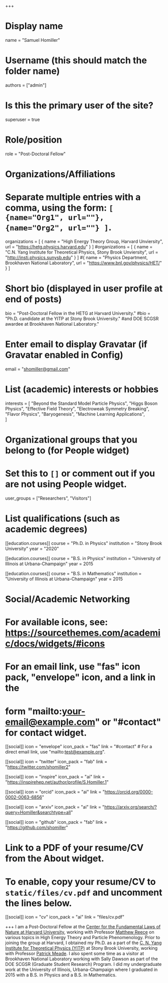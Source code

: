+++
# Display name
name = "Samuel Homiller"

# Username (this should match the folder name)
authors = ["admin"]

# Is this the primary user of the site?
superuser = true

# Role/position
role = "Post-Doctoral Fellow"

# Organizations/Affiliations
#   Separate multiple entries with a comma, using the form: `[ {name="Org1", url=""}, {name="Org2", url=""} ]`.
organizations = [ { name = "High Energy Theory Group, Harvard Unviersity", url = "https://hetg.physics.harvard.edu" } ]
#organizations = [ { name = "C.N. Yang Institute for Theoretical Physics, Stony Brook Unviersity", url = "http://insti.physics.sunysb.edu" } ]
#{ name = "Physics Department, Brookhaven National Laboratory", url = "https://www.bnl.gov/physics/HET/" } ]

# Short bio (displayed in user profile at end of posts)
bio = "Post-Doctoral Fellow in the HETG at Harvard University."
#bio = "Ph.D. candidate at the YITP at Stony Brook University."
#and DOE SCGSR awardee at Brookhaven National Laboratory."

# Enter email to display Gravatar (if Gravatar enabled in Config)
email = "shomiller@gmail.com"

# List (academic) interests or hobbies
interests = [
  "Beyond the Standard Model Particle Physics",
  "Higgs Boson Physics",
  "Effective Field Theory",
  "Electroweak Symmetry Breaking",
  "Flavor Physics",
  "Baryogenesis",
  "Machine Learning Applications",  
]

# Organizational groups that you belong to (for People widget)
#   Set this to `[]` or comment out if you are not using People widget.
user_groups = ["Researchers", "Visitors"]

# List qualifications (such as academic degrees)
[[education.courses]]
  course = "Ph.D. in Physics"
  institution = "Stony Brook University"
  year = "2020"

[[education.courses]]
  course = "B.S. in Physics"
  institution = "University of Illinois at Urbana-Champaign"
  year = 2015

[[education.courses]]
  course = "B.S. in Mathematics"
  institution = "University of Illinois at Urbana-Champaign"
  year = 2015

# Social/Academic Networking
# For available icons, see: https://sourcethemes.com/academic/docs/widgets/#icons
#   For an email link, use "fas" icon pack, "envelope" icon, and a link in the
#   form "mailto:your-email@example.com" or "#contact" for contact widget.

[[social]]
  icon = "envelope"
  icon_pack = "fas"
  link = "#contact"  # For a direct email link, use "mailto:test@example.org".

[[social]]
  icon = "twitter"
  icon_pack = "fab"
  link = "https://twitter.com/shomiller2"

[[social]]
  icon = "inspire"
  icon_pack = "ai"
  link = "https://inspirehep.net/author/profile/S.Homiller.1"

[[social]]
  icon = "orcid"
  icon_pack = "ai"
  link = "https://orcid.org/0000-0002-0063-6856"

[[social]]
  icon = "arxiv"
  icon_pack = "ai"
  link = "https://arxiv.org/search/?query=Homiller&searchtype=all"

[[social]]
  icon = "github"
  icon_pack = "fab"
  link = "https://github.com/shomiller"

# Link to a PDF of your resume/CV from the About widget.
# To enable, copy your resume/CV to `static/files/cv.pdf` and uncomment the lines below.
[[social]]
   icon = "cv"
   icon_pack = "ai"
   link = "files/cv.pdf"

+++
I am a Post-Doctoral Fellow at the <a href=https://hetg.physics.harvard.edu>Center for the Fundamental Laws of Nature at Harvard University</a>, working with Professor <a href=http://users.physics.harvard.edu/~mreece/>Matthew Reece</a> on various topics in High Energy Theory and Particle Phenomenology. Prior to joining the group at Harvard, I obtained my Ph.D. as a part of the <a href=http://insti.physics.sunysb.edu>C. N. Yang Institute for Theoretical Physics (YITP)</a> at Stony Brook University, working with Professor <a href=http://insti.physics.sunysb.edu/~meade>Patrick Meade</a>. I also spent some time as a visitor at Brookhaven National Laboratory working with Sally Dawson as part of the DOE SCGSR (Graduate Student Research) Program. I did my undergraduate work at the University of Illinois, Urbana-Champaign where I graduated in 2015 with a B.S. in Physics and a B.S. in Mathematics.

